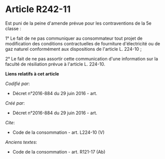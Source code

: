 # Article R242-11

Est puni de la peine d'amende prévue pour les contraventions de la 5e classe : 

1° Le fait de ne pas communiquer au consommateur tout projet de modification des conditions contractuelles de fourniture
d'électricité ou de gaz naturel conformément aux dispositions de l'article L. 224-10 ; 

2° Le fait de ne pas assortir cette communication d'une information sur la faculté de résiliation prévue à l'article L.
224-10.

**Liens relatifs à cet article**

_Codifié par_:

  - Décret n°2016-884 du 29 juin 2016 - art.

_Créé par_:

  - Décret n°2016-884 du 29 juin 2016 - art.

_Cite_:

  - Code de la consommation - art. L224-10 (V)

_Anciens textes_:

  - Code de la consommation - art. R121-17 (Ab)
